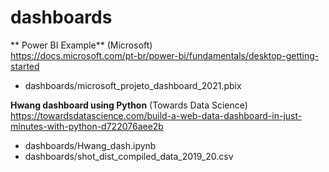 # dashboards

** Power BI Example** (Microsoft) <br>
https://docs.microsoft.com/pt-br/power-bi/fundamentals/desktop-getting-started <br>
+ dashboards/microsoft_projeto_dashboard_2021.pbix <br>


**Hwang dashboard using Python** (Towards Data Science) <br>
https://towardsdatascience.com/build-a-web-data-dashboard-in-just-minutes-with-python-d722076aee2b <br>
+ dashboards/Hwang_dash.ipynb <br>
+ dashboards/shot_dist_compiled_data_2019_20.csv <br>

